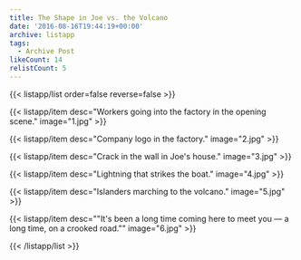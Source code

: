 ```yaml
---
title: The Shape in Joe vs. the Volcano
date: '2016-08-16T19:44:19+00:00'
archive: listapp
tags: 
  - Archive Post
likeCount: 14
relistCount: 5
---
```



{{< listapp/list order=false reverse=false >}}

   {{< listapp/item
      desc="Workers going into the factory in the opening scene."
      image="1.jpg" >}}

   {{< listapp/item
      desc="Company logo in the factory."
      image="2.jpg" >}}

   {{< listapp/item
      desc="Crack in the wall in Joe's house."
      image="3.jpg" >}}

   {{< listapp/item
      desc="Lightning that strikes the boat."
      image="4.jpg" >}}

   {{< listapp/item
      desc="Islanders marching to the volcano."
      image="5.jpg" >}}

   {{< listapp/item
      desc="\"It's been a long time coming here to meet you — a long time, on a crooked road.\""
      image="6.jpg" >}}

{{< /listapp/list >}}
